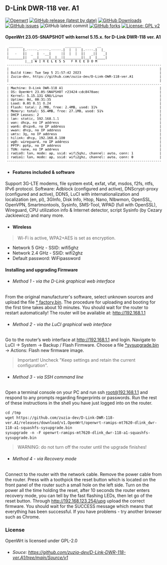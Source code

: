 ##  D-Link DWR-118 ver. A1
[![Openwrt](https://img.shields.io/badge/os-OpenWrt-<COLOR>.svg)](https://github.com/zuzia-dev/openwrt/) [![GitHub release (latest by date)](https://img.shields.io/github/v/release/zuzia-dev/D-Link-DWR-118-ver.A1?color=orange)](https://github.com/zuzia-dev/D-Link-DWR-118-ver.A1/releases/latest) [![GitHub Downloads](https://img.shields.io/github/downloads/zuzia-dev/D-Link-DWR-118-ver.A1/total)](https://github.com/zuzia-dev/D-Link-DWR-118-ver.A1/releases/latest) [![GitHub issues](https://img.shields.io/github/issues/zuzia-dev/D-Link-DWR-118-ver.A1?color=green)](https://GitHub.com/zuzia-dev/D-Link-DWR-118-ver.A1/issues) ![GitHub latest commit](https://img.shields.io/github/last-commit/zuzia-dev/D-Link-DWR-118-ver.A1?color=00BFFF) [![GitHub forks](https://img.shields.io/github/forks/zuzia-dev/D-Link-DWR-118-ver.A1?color=93917C)](https://GitHub.com/zuzia-dev/D-Link-DWR-118-ver.A1/forks) [![License: GPL v2](https://img.shields.io/badge/License-GPL_v2-blue.svg)](https://github.com/zuzia-dev/D-Link-DWR-118-ver.A1#license) 

#### OpenWrt 23.05-SNAPSHOT with kernel 5.15.x. for D-Link DWR-118 ver. A1
<img src="https://github.com/zuzia-dev/D-Link-DWR-118-ver.A1/blob/055f62d73578cfd74c42e76b3b496218cd41b4af/Firmware/Terminal-sysinfo-v1.jpg?raw=true" width="640" />

- ####   Features included & software
Support 3G-LTE modems, file system ext4, exfat, vfat, msdos, f2fs, ntfs, IPv6 protocol. Software: Adblock (configured and active), DNScrypt-proxy (configured and active), DDNS, LuCI with internationalization and localization (en, pl), 3GInfo, Disk Info, Htop, Nano, Nlbwmon, OpenSSL, OpenVPN, Smartmontools, Sysinfo, SMS-Tool, WPAD (full with OpenSSL), Wireguard, CPU utilization info & Internet detector, script Sysinfo (by Cezary Jackiewicz) and many more.

- ####    Wireless
> Wi-Fi is active, WPA2+AES is set as encryption. 
- Network 5 GHz - SSID: wifi5ghz
- Network 2.4 GHz - SSID: wifi2ghz
- Default password: WiFipassword

#### Installing and upgrading Firmware
- ###### Method 1 - via the D-Link graphical web interface
From the original manufacturer's software, select unknown sources and upload the file [* factory.bin](https://github.com/zuzia-dev/D-Link-DWR-118-ver.A1/releases/download/v1.OpenWrt/openwrt-ramips-mt7620-dlink_dwr-118-a1-squashfs-factory.bin). The procedure for uploading and booting for the first time takes about 10 minutes. You should wait for the router to restart automatically! The router will be available at: http://192.168.1.1
- ###### Method 2 - via the LuCI graphical web interface
Go to the router’s web interface at http://192.168.1.1 and login. Navigate to LuCI → System → Backup / Flash Firmware. Choose a file [*sysupgrade.bin](https://github.com/zuzia-dev/D-Link-DWR-118-ver.A1/releases/download/v1.OpenWrt/openwrt-ramips-mt7620-dlink_dwr-118-a1-squashfs-sysupgrade.bin) → Actions: Flash new firmware image.
> Important! Uncheck "Keep settings and retain the current configuration".
- ###### Method 3 - via SSH command line
Open a terminal console on your PC and run ssh root@192.168.1.1 and respond to any prompts regarding fingerprints or passwords. Run the rest of these instructions in the shell you have just logged into on the router.
```
cd /tmp
wget https://github.com/zuzia-dev/D-Link-DWR-118-ver.A1/releases/download/v1.OpenWrt/openwrt-ramips-mt7620-dlink_dwr-118-a1-squashfs-sysupgrade.bin
sysupgrade -n -F openwrt-ramips-mt7620-dlink_dwr-118-a1-squashfs-sysupgrade.bin
```
> WARNING: do not turn off the router until the upgrade finishes!
- ###### Method 4 - via Recovery mode
Connect to the router with the network cable. Remove the power cable from the router. Press with a toothpick the reset button which is located on the front panel of the router such a small hole on the left side.  Turn on the power all the time holding the reset, after 10 seconds the router enters recovery mode, you can tell by the fast flashing LEDs, then let go of the reset button. Through http://192.168.123.254/upg upload the correct firmware. You should wait for the SUCCESS message which means that everything has been successful. If you have problems - try another browser such as Chrome.

### License
OpenWrt is licensed under GPL-2.0
- ###### Souce: https://github.com/zuzia-dev/D-Link-DWR-118-ver.A1/tree/main/Source/v1
